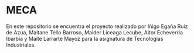 # MECA

En este repositorio se encuentra el proyecto realizado por Iñigo Egaña Ruiz de Azua, Maitane Tello Barroso, Maider Liceaga Lecube, Aitor Echeverria Ibarbia y Maite Larrarte Mayoz para la asignatura de Tecnologías Industriales.

